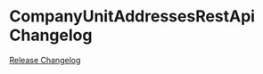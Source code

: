 # CompanyUnitAddressesRestApi Changelog

[Release Changelog](https://github.com/spryker/company-unit-addresses-rest-api/releases)
